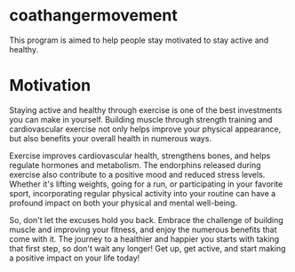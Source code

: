 # coathangermovement

This program is aimed to help people stay motivated
to stay active and healthy.

# Motivation 
Staying active and healthy through exercise is one of the best investments you can make in yourself. Building muscle through strength training and cardiovascular exercise not only helps improve your physical appearance, but also benefits your overall health in numerous ways. 

Exercise improves cardiovascular health, strengthens bones, and helps regulate hormones and metabolism. The endorphins released during exercise also contribute to a positive mood and reduced stress levels. Whether it's lifting weights, going for a run, or participating in your favorite sport, incorporating regular physical activity into your routine can have a profound impact on both your physical and mental well-being. 

So, don't let the excuses hold you back. Embrace the challenge of building muscle and improving your fitness, and enjoy the numerous benefits that come with it. The journey to a healthier and happier you starts with taking that first step, so don't wait any longer! Get up, get active, and start making a positive impact on your life today!
